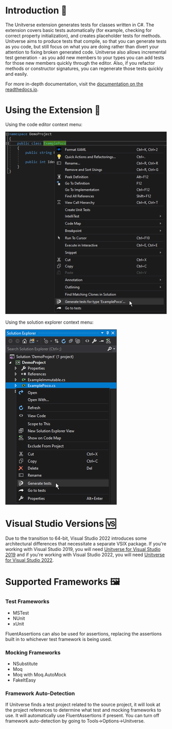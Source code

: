 
# Introduction 👀
The Unitverse extension generates tests for classes written in C#. The extension covers basic tests automatically (for example, checking for correct property initialization), and creates placeholder tests for methods. Unitverse aims to produce tests that compile, so that you can generate tests as you code, but still focus on what you are doing rather than divert your attention to fixing broken generated code. Unitverse also allows incremental test generation - as you add new members to your types you can add tests for those new members quickly through the editor. Also, if you refactor methods or constructor signatures, you can regenerate those tests quickly and easily.

For more in-depth documentation, visit the [documentation on the readthedocs.io](https://unitverse.readthedocs.io/).

# Using the Extension 🔧

Using the code editor context menu:

![Code editor context menu](https://raw.githubusercontent.com/mattwhitfield/Unitverse/master/docs/assets/CodeEditorContextMenu.png)

Using the solution explorer context menu:

![Solution Explorer context menu](https://raw.githubusercontent.com/mattwhitfield/Unitverse/master/docs/assets/SolutionContextMenu.png)

# Visual Studio Versions 🆚
Due to the transition to 64-bit, Visual Studio 2022 introduces some architectural differences that necessitate a separate VSIX package. If you're working with Visual Studio 2019, you will need [Unitverse for Visual Studio 2019](https://marketplace.visualstudio.com/items?itemName=MattWhitfield.Unitverse) and if you're working with Visual Studio 2022, you will need [Unitverse for Visual Studio 2022](https://marketplace.visualstudio.com/items?itemName=MattWhitfield.UnitverseVS2022).

# Supported Frameworks 🖼
### Test Frameworks

* MSTest 
* NUnit 
* xUnit 

FluentAssertions can also be used for assertions, replacing the assertions built in to whichever test framework is being used.

### Mocking Frameworks

* NSubstitute 
* Moq 
* Moq with Moq.AutoMock
* FakeItEasy 

### Framework Auto-Detection

If Unitverse finds a test project related to the source project, it will look at the project references to determine what test and mocking frameworks to use. It will automatically use FluentAssertions if present. You can turn off framework auto-detection by going to Tools->Options->Unitverse.

